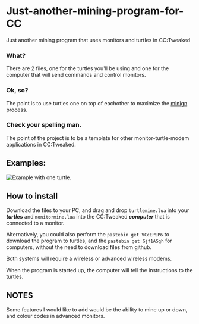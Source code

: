 # Just-another-mining-program-for-CC
Just another mining program that uses monitors and turtles in CC:Tweaked

### What?
There are 2 files, one for the turtles you'll be using and one for the computer that will send commands and control monitors.

### Ok, so?
The point is to use turtles one on top of eachother to maximize the <ins>minign</ins> process.

### Check your spelling man.
The point of the project is to be a template for other monitor-turtle-modem applications in CC:Tweaked.

## Examples:
![Example with one turtle.](https://user-images.githubusercontent.com/113848275/190916394-907104e0-a977-4464-b449-40a8c18fbe32.png)

## How to install
Download the files to your PC, and drag and drop `turtlemine.lua` into your ***turtles*** and `monitormine.lua` into the CC:Tweaked ***computer*** that is connected to a monitor.

Alternatively, you could also perform the `pastebin get VCcEPSP6` to download the program to turtles, and the `pastebin get Gjf1ASgh` for computers, without the need to download files from github.

Both systems will require a wireless or advanced wireless modems.

When the program is started up, the computer will tell the instructions to the turtles.

## NOTES
Some features I would like to add would be the ability to mine up or down, and colour codes in advanced monitors.
